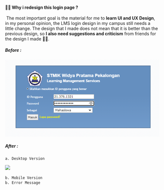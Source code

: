 <h4>💁‍♂️ Why i redesign this login page ?</h4>

<p>
    &nbsp;The most important goal is the material for me to <b>learn UI and UX Design</b>, in my personal opinion, the LMS login design in my campus still needs a little change. The design that I made does not mean that it is better than the previous design, so <b>I also need suggestions and criticism</b> from friends for the design I made 🙇‍♂️.
</p>

<h5>Before :</h5>

<img src="app/images/ss-before.png"></img>

<h5>After :</h5>

    a. Desktop Version

<img src="./app/images/ss-desktop.png"></img>

    b. Mobile Version
    b. Error Message
